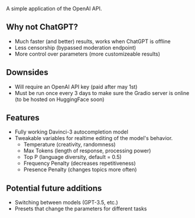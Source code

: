 A simple application of the OpenAI API.
  
## Why not ChatGPT?
* Much faster (and better) results, works when ChatGPT is offline
* Less censorship (bypassed moderation endpoint)
* More control over parameters (more customizeable results)

## Downsides
* Will require an OpenAI API key (paid after may 1st)
* Must be run once every 3 days to make sure the Gradio server is online (to be hosted on HuggingFace soon)

## Features
* Fully working Davinci-3 autocompletion model
* Tweakable variables for realtime editing of the model's behavior.
    * Temperature (creativity, randomness)
    * Max Tokens (length of response, processing power)
    * Top P (language diversity, default = 0.5)
    * Frequency Penalty (decreases repetitiveness)
    * Presence Penalty (changes topics more often)
    
## Potential future additions
* Switching between models (GPT-3.5, etc.)
* Presets that change the parameters for different tasks
